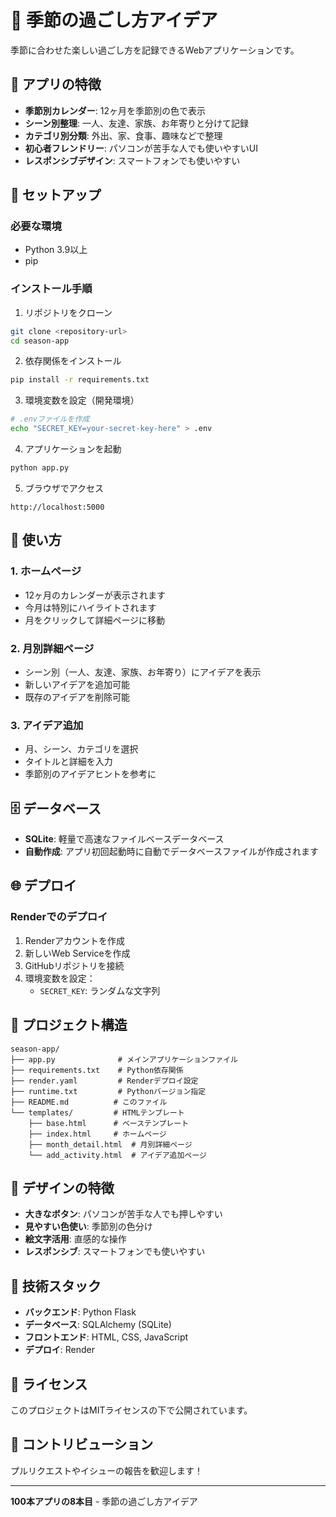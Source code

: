 # 🌸 季節の過ごし方アイデア

季節に合わせた楽しい過ごし方を記録できるWebアプリケーションです。

## 🎯 アプリの特徴

- **季節別カレンダー**: 12ヶ月を季節別の色で表示
- **シーン別整理**: 一人、友達、家族、お年寄りと分けて記録
- **カテゴリ別分類**: 外出、家、食事、趣味などで整理
- **初心者フレンドリー**: パソコンが苦手な人でも使いやすいUI
- **レスポンシブデザイン**: スマートフォンでも使いやすい

## 🚀 セットアップ

### 必要な環境
- Python 3.9以上
- pip

### インストール手順

1. リポジトリをクローン
```bash
git clone <repository-url>
cd season-app
```

2. 依存関係をインストール
```bash
pip install -r requirements.txt
```

3. 環境変数を設定（開発環境）
```bash
# .envファイルを作成
echo "SECRET_KEY=your-secret-key-here" > .env
```

4. アプリケーションを起動
```bash
python app.py
```

5. ブラウザでアクセス
```
http://localhost:5000
```

## 📱 使い方

### 1. ホームページ
- 12ヶ月のカレンダーが表示されます
- 今月は特別にハイライトされます
- 月をクリックして詳細ページに移動

### 2. 月別詳細ページ
- シーン別（一人、友達、家族、お年寄り）にアイデアを表示
- 新しいアイデアを追加可能
- 既存のアイデアを削除可能

### 3. アイデア追加
- 月、シーン、カテゴリを選択
- タイトルと詳細を入力
- 季節別のアイデアヒントを参考に

## 🗄️ データベース

- **SQLite**: 軽量で高速なファイルベースデータベース
- **自動作成**: アプリ初回起動時に自動でデータベースファイルが作成されます

## 🌐 デプロイ

### Renderでのデプロイ

1. Renderアカウントを作成
2. 新しいWeb Serviceを作成
3. GitHubリポジトリを接続
4. 環境変数を設定：
   - `SECRET_KEY`: ランダムな文字列

## 📁 プロジェクト構造

```
season-app/
├── app.py              # メインアプリケーションファイル
├── requirements.txt    # Python依存関係
├── render.yaml         # Renderデプロイ設定
├── runtime.txt         # Pythonバージョン指定
├── README.md          # このファイル
└── templates/         # HTMLテンプレート
    ├── base.html      # ベーステンプレート
    ├── index.html     # ホームページ
    ├── month_detail.html  # 月別詳細ページ
    └── add_activity.html  # アイデア追加ページ
```

## 🎨 デザインの特徴

- **大きなボタン**: パソコンが苦手な人でも押しやすい
- **見やすい色使い**: 季節別の色分け
- **絵文字活用**: 直感的な操作
- **レスポンシブ**: スマートフォンでも使いやすい

## 🔧 技術スタック

- **バックエンド**: Python Flask
- **データベース**: SQLAlchemy (SQLite)
- **フロントエンド**: HTML, CSS, JavaScript
- **デプロイ**: Render

## 📝 ライセンス

このプロジェクトはMITライセンスの下で公開されています。

## 🤝 コントリビューション

プルリクエストやイシューの報告を歓迎します！

---

**100本アプリの8本目** - 季節の過ごし方アイデア 